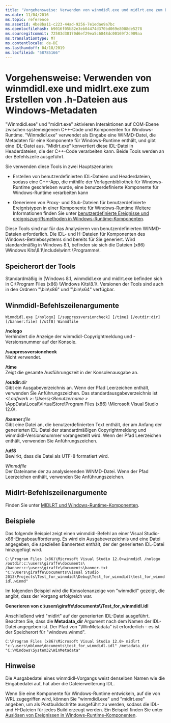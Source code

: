 ```yaml
---
title: 'Vorgehensweise: Verwenden von winmdidl.exe und midlrt.exe zum Erstellen von .h-Dateien aus Windows-Metadaten'
ms.date: 11/04/2016
ms.topic: reference
ms.assetid: 4be8ba11-c223-44ad-9256-7e1edae9a7bc
ms.openlocfilehash: b9016f05b82e3eb04474d370bd069e8008de5278
ms.sourcegitcommit: 72583d30170d6ef29ea5c6848dc00169f2c909aa
ms.translationtype: MT
ms.contentlocale: de-DE
ms.lasthandoff: 04/18/2019
ms.locfileid: "58785166"
---
```

# <a name="how-to-use-winmdidlexe-and-midlrtexe-to-create-h-files-from-windows-metadata"></a>Vorgehensweise: Verwenden von winmdidl.exe und midlrt.exe zum Erstellen von .h-Dateien aus Windows-Metadaten

"Winmdidl.exe" und "midlrt.exe" aktivieren Interaktionen auf COM-Ebene zwischen systemeigenem C++-Code und Komponenten für Windows-Runtime. "Winmdidl.exe" verwendet als Eingabe eine WINMD-Datei, die Metadaten für eine Komponente für Windows-Runtime enthält, und gibt eine IDL-Datei aus. "Midlrt.exe" konvertiert diese IDL-Datei in Headerdateien, die der C++-Code verarbeiten kann. Beide Tools werden an der Befehlszeile ausgeführt.

Sie verwenden diese Tools in zwei Hauptszenarien:

- Erstellen von benutzerdefinierten IDL-Dateien und Headerdateien, sodass eine C++-App, die mithilfe der Vorlagenbibliothek für Windows-Runtime geschrieben wurde, eine benutzerdefinierte Komponente für Windows-Runtime verarbeiten kann

- Generieren von Proxy- und Stub-Dateien für benutzerdefinierte Ereignistypen in einer Komponente für Windows-Runtime Weitere Informationen finden Sie unter [benutzerdefinierte Ereignisse und ereigniszugriffsmethoden in Windows-Runtime-Komponenten](/windows/uwp/winrt-components/custom-events-and-event-accessors-in-windows-runtime-components).

Diese Tools sind nur für das Analysieren von benutzerdefinierten WINMD-Dateien erforderlich. Die IDL- und H-Dateien für Komponenten des Windows-Betriebssystems sind bereits für Sie generiert. Wird standardmäßig in Windows 8.1, befinden sie sich die Dateien (x86) \Windows Kits\8.1\Include\winrt \Programme\\.

## <a name="location-of-the-tools"></a>Speicherort der Tools

Standardmäßig in [Windows 8.1, winmdidl.exe und midlrt.exe befinden sich in C:\Program Files (x86) \Windows Kits\8.1\\. Versionen der Tools sind auch in den Ordnern "\bin\x86\" und "\bin\x64\" verfügbar.

## <a name="winmdidl-command-line-arguments"></a>Winmdidl-Befehlszeilenargumente

```
Winmdidl.exe [/nologo] [/suppressversioncheck] [/time] [/outdir:dir] [/banner:file] [/utf8] Winmdfile
```

**/nologo**<br/>
Verhindert die Anzeige der winmdidl-Copyrightmeldung und -Versionsnummer auf der Konsole.

**/suppressversioncheck**<br/>
Nicht verwendet.

**/time**<br/>
Zeigt die gesamte Ausführungszeit in der Konsolenausgabe an.

**/outdir:**<em>dir</em><br/>
Gibt ein Ausgabeverzeichnis an. Wenn der Pfad Leerzeichen enthält, verwenden Sie Anführungszeichen. Das standardausgabeverzeichnis ist  *\<Laufwerk >*: \Users\\*\<Benutzername >* \AppData\Local\VirtualStore\Program Files (x86) \Microsoft Visual Studio 12.0\\.

**/banner:**<em>file</em><br/>
Gibt eine Datei an, die benutzerdefinierten Text enthält, der am Anfang der generierten IDL-Datei der standardmäßigen Copyrightmeldung und winmdidl-Versionsnummer vorangestellt wird. Wenn der Pfad Leerzeichen enthält, verwenden Sie Anführungszeichen.

**/utf8**<br/>
Bewirkt, dass die Datei als UTF-8 formatiert wird.

*Winmdfile*<br/>
Der Dateiname der zu analysierenden WINMD-Datei. Wenn der Pfad Leerzeichen enthält, verwenden Sie Anführungszeichen.

## <a name="midlrt-command-line-arguments"></a>Midlrt-Befehlszeilenargumente

Finden Sie unter [MIDLRT und Windows-Runtime-Komponenten](/windows/desktop/Midl/midlrt-and-windows-runtime-components).

## <a name="examples"></a>Beispiele

Das folgende Beispiel zeigt einen winmdidl-Befehl an einer Visual Studio-x86-Eingabeaufforderung. Es wird ein Ausgabeverzeichnis und eine Datei angegeben, die speziellen Bannertext enthält, der der generierten IDL-Datei hinzugefügt wird.

`C:\Program Files (x86)\Microsoft Visual Studio 12.0>winmdidl /nologo /outdir:c:\users\giraffe\documents\ /banner:c:\users\giraffe\documents\banner.txt "C:\Users\giraffe\Documents\Visual Studio 2013\Projects\Test_for_winmdidl\Debug\Test_for_winmdidl\test_for_winmdidl.winmd"`

Im folgenden Beispiel wird die Konsolenanzeige von "winmdidl" gezeigt, die angibt, dass der Vorgang erfolgreich war.

**Generieren von c:\users\giraffe\documents\\\Test_for_winmdidl.idl**

Anschließend wird "midlrt" auf der generierten IDL-Datei ausgeführt. Beachten Sie, dass die **Metadata_dir** Argument nach dem Namen der IDL-Datei angegeben ist. Der Pfad von "\WinMetadata\" ist erforderlich – es ist der Speicherort für "windows.winmd".

`C:\Program Files (x86)\Microsoft Visual Studio 12.0> midlrt "c:\users\mblome\documents\test_for_winmdidl.idl" /metadata_dir "C:\Windows\System32\WinMetadata"`

## <a name="remarks"></a>Hinweise

Die Ausgabedatei eines winmdidl-Vorgangs weist denselben Namen wie die Eingabedatei auf, hat aber die Dateierweiterung IDL.

Wenn Sie eine Komponente für Windows-Runtime entwickeln, auf die von WRL zugegriffen wird, können Sie "winmdidl.exe" und "midlrt.exe" angeben, um als Postbuildschritte ausgeführt zu werden, sodass die IDL- und H-Dateien für jedes Build erzeugt werden. Ein Beispiel finden Sie unter [Auslösen von Ereignissen in Windows-Runtime-Komponenten](/windows/uwp/winrt-components/raising-events-in-windows-runtime-components).
